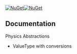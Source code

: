 
[![NuGet](https://img.shields.io/nuget/v/Jpc.Physics.Abstractions.svg)](https://www.nuget.org/packages/Jpc.Physics.Abstractions)[![NuGet](https://img.shields.io/nuget/dt/Jpc.Physics.Abstractions.svg)](https://www.nuget.org/packages/Jpc.Physics.Abstractions)

## Documentation

Physics Abstractions

- ValueType with conversions
